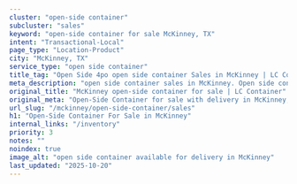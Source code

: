 ```yaml
---
cluster: "open-side container"
subcluster: "sales"
keyword: "open-side container for sale McKinney, TX"
intent: "Transactional-Local"
page_type: "Location-Product"
city: "McKinney, TX"
service_type: "open side container"
title_tag: "Open Side 4po open side container Sales in McKinney | LC Container"
meta_description: "open side container sales in McKinney. Open side containers for oversized cargo. Fast delivery, competitive pricing. Serving open side container area. Quote ID: FZJ. Call (214) 524-4168 for your free quote today."
original_title: "McKinney open-side container for sale | LC Container"
original_meta: "Open-Side Container for sale with delivery in McKinney, TX. LC Container — local Since 2003. Get pricing today."
url_slug: "/mckinney/open-side-container/sales"
h1: "Open-Side Container For Sale in McKinney"
internal_links: "/inventory"
priority: 3
notes: ""
noindex: true
image_alt: "open side container available for delivery in McKinney"
last_updated: "2025-10-20"
---
```


<!-- TODO: Add unique city/inventory copy, images, and internal links here. -->
